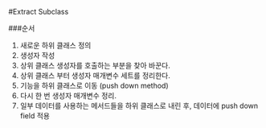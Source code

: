#Extract Subclass

###순서
1. 새로운 하위 클래스 정의
2. 생성자 작성
3. 상위 클래스 생성자를 호출하는 부분을 찾아 바꾼다.
4. 상위 클래스 부터 생성자 매개변수 세트를 정리한다.
5. 기능을 하위 클래스로 이동 (push down method)
6. 다시 한 번 생성자 매개변수 정리.
7. 일부 데이터를 사용하는 메서드들을 하위 클래스로 내린 후, 데이터에 push down field 적용
